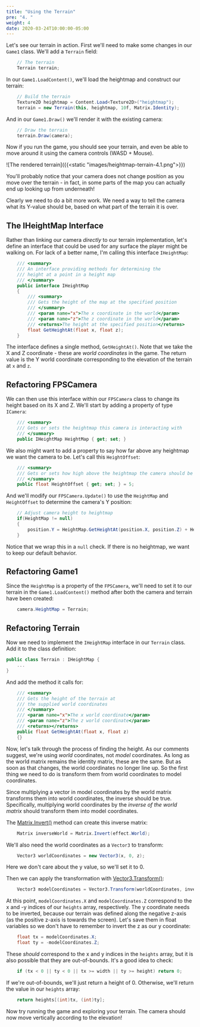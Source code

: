 ```yaml
---
title: "Using the Terrain"
pre: "4. "
weight: 4
date: 2020-03-24T10:00:00-05:00
---
```


Let's see our terrain in action.  First we'll need to make some changes in our `Game1` class.  We'll add a `Terrain` field:

```csharp
    // The terrain 
    Terrain terrain;
```

In our `Game1.LoadContent()`, we'll load the heightmap and construct our terrain:

```csharp 
    // Build the terrain
    Texture2D heightmap = Content.Load<Texture2D>("heightmap");
    terrain = new Terrain(this, heightmap, 10f, Matrix.Identity);
```

And in our `Game1.Draw()` we'll render it with the existing camera:

```csharp
    // Draw the terrain
    terrain.Draw(camera);
```

Now if you run the game, you should see your terrain, and even be able to move around it using the camera controls (WASD + Mouse).

![The rendered terrain]({{<static "images/heightmap-terrain-4.1.png">}})

You'll probably notice that your camera does not change position as you move over the terrain - in fact, in some parts of the map you can actually end up looking up from underneath!  

Clearly we need to do a bit more work.  We need a way to tell the camera what its Y-value should be, based on what part of the terrain it is over.

## The IHeightMap Interface 

Rather than linking our camera _directly_ to our terrain implementation, let's define an interface that could be used for any surface the player might be walking on.  For lack of a better name, I'm calling this interface `IHeightMap`:

```csharp
    /// <summary>
    /// An interface providing methods for determining the 
    /// height at a point in a height map
    /// </summary>
    public interface IHeightMap
    {
        /// <summary>
        /// Gets the height of the map at the specified position
        /// </summary>
        /// <param name="x">The x coordinate in the world</param>
        /// <param name="z">The z coordinate in the world</param>
        /// <returns>The height at the specified position</returns>
        float GetHeightAt(float x, float z);
    }
```

The interface defines a single method, `GetHeightAt()`.  Note that we take the X and Z coordinate - these are _world coordinates_ in the game.  The return value is the Y world coordinate corresponding to the elevation of the terrain at `x` and `z`.

## Refactoring FPSCamera

We can then use this interface within our `FPSCamera` class to change its height based on its X and Z.  We'll start by adding a property of type `ICamera`:

```csharp 
    /// <summary>
    /// Gets or sets the heightmap this camera is interacting with
    /// </summary>
    public IHeightMap HeightMap { get; set; }
```

We also might want to add a property to say how far above any heightmap we want the camera to be.  Let's call this `HeightOffset`:

```csharp
    /// <summary>
    /// Gets or sets how high above the heightmap the camera should be
    /// </summary>
    public float HeightOffset { get; set; } = 5;
```

And we'll modify our `FPSCamera.Update()` to use the `HeightMap` and `HeightOffset` to determine the camera's Y position:

```csharp
    // Adjust camera height to heightmap 
    if(HeightMap != null)
    {
        position.Y = HeightMap.GetHeightAt(position.X, position.Z) + HeightOffset;
    }
```

Notice that we wrap this in a `null` check.  If there is no heightmap, we want to keep our default behavior.

## Refactoring Game1 

Since the `HeightMap` is a property of the `FPSCamera`, we'll need to set it to our terrain in the `Game1.LoadContent()` method after both the camera and terrain have been created:

```csharp 
    camera.HeightMap = Terrain;
```

## Refactoring Terrain 

Now we need to implement the `IHeightMap` interface in our `Terrain` class.  Add it to the class definition:

```csharp 
public class Terrain : IHeightMap {
    ...
}
```

And add the method it calls for:

```csharp 
    /// <summary>
    /// Gets the height of the terrain at
    /// the supplied world coordinates
    /// </summary>
    /// <param name="x">The x world coordinate</param>
    /// <param name="z">The z world coordinate</param>
    /// <returns></returns>
    public float GetHeightAt(float x, float z)
    {}
```

Now, let's talk through the process of finding the height.  As our comments suggest, we're using _world_ coordinates, not _model_ coordinates.  As long as the world matrix remains the identity matrix, these are the same.  But as soon as that changes, the world coordinates no longer line up.  So the first thing we need to do is transform them from world coordinates to model coordinates.  

Since multiplying a vector in model coordinates by the world matrix transforms them into world coordinates, the inverse should be true.  Specifically, multiplying world coordinates by the _inverse of the world matrix_ should transform them into model coordinates.  

The [Matrix.Invert()](https://www.monogame.net/documentation/?page=M_Microsoft_Xna_Framework_Matrix_Invert_1) method can create this inverse matrix:

```csharp
    Matrix inverseWorld = Matrix.Invert(effect.World);
```

We'll also need the world coordinates as a `Vector3` to transform:

```csharp
    Vector3 worldCoordinates = new Vector3(x, 0, z);
```

Here we don't care about the y value, so we'll set it to 0.

Then we can apply the transformation with [Vector3.Transform()](https://www.monogame.net/documentation/?page=M_Microsoft_Xna_Framework_Vector3_Transform_7):

```csharp 
    Vector3 modelCoordinates = Vector3.Transform(worldCoordinates, inverseWorld);
```

At this point, `modelCoordinates.X` and `modelCoordinates.Z` correspond to the x and -y indices of our `heights` array, respectively.  The y coordinate needs to be inverted, because our terrain was defined along the negative z-axis (as the positive z-axis is towards the screen).  Let's save them in float variables so we don't have to remember to invert the z as our y coordinate:

```csharp 
    float tx = modelCoordinates.X;
    float ty = -modelCoordinates.Z;
```

These _should_ correspond to the x and y indices in the `heights` array, but it is also possible that they are out-of-bounds.  It's a good idea to check:

```csharp
    if (tx < 0 || ty < 0 || tx >= width || ty >= height) return 0;
```

If we're out-of-bounds, we'll just return a height of 0.  Otherwise, we'll return the value in our `heights` array:

```csharp
    return heights[(int)tx, (int)ty];
```

Now try running the game and exploring your terrain.  The camera should now move vertically according to the elevation!

